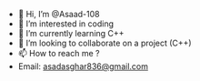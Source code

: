 - 👋 Hi, I’m @Asaad-108
- 👀 I’m interested in coding
- 🌱 I’m currently learning C++
- 💞️ I’m looking to collaborate on a project (C++)
- 📫 How to reach me ?
- Email: asadasghar836@gmail.com

<!---
Asaad-108/Asaad-108 is a ✨ special ✨ repository because its `README.md` (this file) appears on your GitHub profile.
You can click the Preview link to take a look at your changes.
--->
